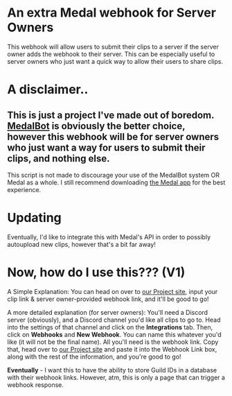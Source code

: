# An extra Medal webhook for Server Owners
This webhook will allow users to submit their clips to a server if the server owner adds the webhook to their server.
This can be especially useful to server owners who just want a quick way to allow their users to share clips.
# A disclaimer..
This is just a project I've made out of boredom. [MedalBot](https://medal.tv/medalbot) is obviously the better choice, however this webhook will be for server owners who just want a way for users to submit their clips, and nothing else.
--
This script is not made to discourage your use of the MedalBot system OR Medal as a whole. I still recommend downloading [the Medal app](https://medal.tv/) for the best experience.

# Updating
Eventually, I'd like to integrate this with Medal's API in order to possibly autoupload new clips, however that's a bit far away!

# Now, how do I use this??? (V1)
A Simple Explanation: You can head on over to [our Project site](https://site.plaguecraft.xyz/projects/medalclipwebhook/index.html), input your clip link & server owner-provided webhook link, and it'll be good to go!

A more detailed explanation (for server owners): You'll need a Discord server (obviously), and a Discord channel you'd like all clips to go to.
Head into the settings of that channel and click on the **Integrations** tab. Then, click on **Webhooks** and **New Webhook**. You can name this whatever you'd like (it will not be the final name). All you'll need is the webhook link. 
Copy that, head over to [our Project site](https://site.plaguecraft.xyz/projects/medalclipwebhook/index.html) and paste it into the Webhook Link box, along with the rest of the information, and you're good to go!

**Eventually** - I want this to have the ability to store Guild IDs in a database with their webhook links. However, atm, this is only a page that can trigger a webhook response. 
